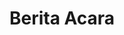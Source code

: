 ---
id: "berita-acara"
title: "Berita Acara"
description: "Lorem ipsum dolor sit amet, consectetur adipiscing elit, sed do eiusmod tempor incididunt ut labore et dolore magna aliqua."
layout: term
---
